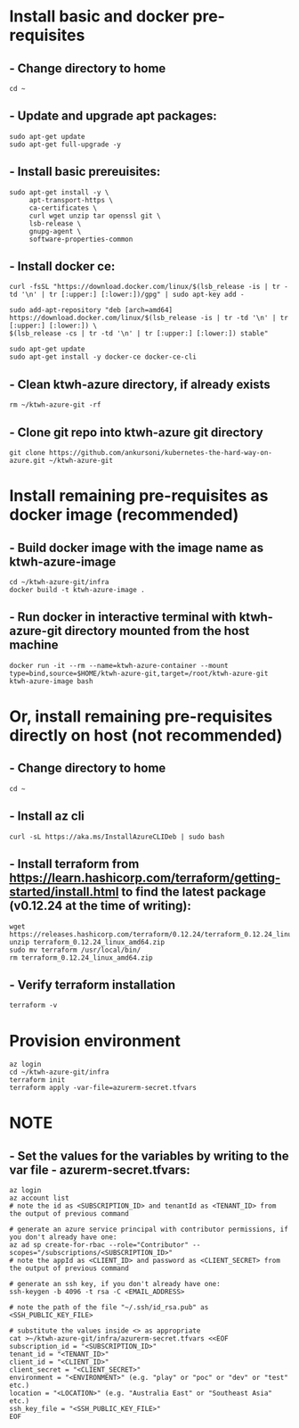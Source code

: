 # Install basic and docker pre-requisites

## - Change directory to home
```
cd ~
```

## - Update and upgrade apt packages:
```
sudo apt-get update
sudo apt-get full-upgrade -y
```

## - Install basic prereuisites:
```
sudo apt-get install -y \
     apt-transport-https \
     ca-certificates \
     curl wget unzip tar openssl git \
     lsb-release \
     gnupg-agent \
     software-properties-common
```

## - Install docker ce:
```
curl -fsSL "https://download.docker.com/linux/$(lsb_release -is | tr -td '\n' | tr [:upper:] [:lower:])/gpg" | sudo apt-key add -

sudo add-apt-repository "deb [arch=amd64] https://download.docker.com/linux/$(lsb_release -is | tr -td '\n' | tr [:upper:] [:lower:]) \
$(lsb_release -cs | tr -td '\n' | tr [:upper:] [:lower:]) stable"

sudo apt-get update
sudo apt-get install -y docker-ce docker-ce-cli
```

## - Clean ktwh-azure directory, if already exists
```
rm ~/ktwh-azure-git -rf
```

## - Clone git repo into ktwh-azure git directory
```
git clone https://github.com/ankursoni/kubernetes-the-hard-way-on-azure.git ~/ktwh-azure-git
```

# Install remaining pre-requisites as docker image (recommended)

## - Build docker image with the image name as ktwh-azure-image
```
cd ~/ktwh-azure-git/infra
docker build -t ktwh-azure-image .
```

## - Run docker in interactive terminal with ktwh-azure-git directory mounted from the host machine
```
docker run -it --rm --name=ktwh-azure-container --mount type=bind,source=$HOME/ktwh-azure-git,target=/root/ktwh-azure-git ktwh-azure-image bash
```

# Or, install remaining pre-requisites directly on host (not recommended)

## - Change directory to home
```
cd ~
```

## - Install az cli
```
curl -sL https://aka.ms/InstallAzureCLIDeb | sudo bash
```

## - Install terraform from https://learn.hashicorp.com/terraform/getting-started/install.html to find the latest package (v0.12.24 at the time of writing):
```
wget https://releases.hashicorp.com/terraform/0.12.24/terraform_0.12.24_linux_amd64.zip
unzip terraform_0.12.24_linux_amd64.zip
sudo mv terraform /usr/local/bin/
rm terraform_0.12.24_linux_amd64.zip
```

## - Verify terraform installation
```
terraform -v
```

# Provision environment
```
az login
cd ~/ktwh-azure-git/infra
terraform init
terraform apply -var-file=azurerm-secret.tfvars
```

# NOTE

## - Set the values for the variables by writing to the var file - azurerm-secret.tfvars:
```
az login
az account list
# note the id as <SUBSCRIPTION_ID> and tenantId as <TENANT_ID> from the output of previous command

# generate an azure service principal with contributor permissions, if you don't already have one:
az ad sp create-for-rbac --role="Contributor" --scopes="/subscriptions/<SUBSCRIPTION_ID>"
# note the appId as <CLIENT_ID> and password as <CLIENT_SECRET> from the output of previous command

# generate an ssh key, if you don't already have one:
ssh-keygen -b 4096 -t rsa -C <EMAIL_ADDRESS>

# note the path of the file "~/.ssh/id_rsa.pub" as <SSH_PUBLIC_KEY_FILE>

# substitute the values inside <> as appropriate
cat >~/ktwh-azure-git/infra/azurerm-secret.tfvars <<EOF
subscription_id = "<SUBSCRIPTION_ID>"
tenant_id = "<TENANT_ID>"
client_id = "<CLIENT_ID>"
client_secret = "<CLIENT_SECRET>"
environment = "<ENVIRONMENT>" (e.g. "play" or "poc" or "dev" or "test" etc.)
location = "<LOCATION>" (e.g. "Australia East" or "Southeast Asia" etc.)
ssh_key_file = "<SSH_PUBLIC_KEY_FILE>"
EOF
```